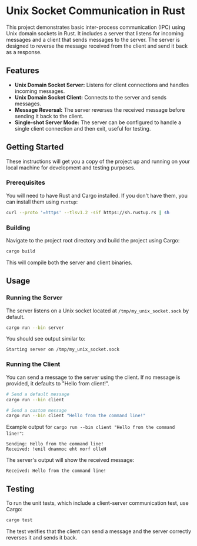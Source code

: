 # Unix Socket Communication in Rust

This project demonstrates basic inter-process communication (IPC) using Unix domain sockets in Rust. It includes a server that listens for incoming messages and a client that sends messages to the server. The server is designed to reverse the message received from the client and send it back as a response.

## Features

*   **Unix Domain Socket Server:** Listens for client connections and handles incoming messages.
*   **Unix Domain Socket Client:** Connects to the server and sends messages.
*   **Message Reversal:** The server reverses the received message before sending it back to the client.
*   **Single-shot Server Mode:** The server can be configured to handle a single client connection and then exit, useful for testing.

## Getting Started

These instructions will get you a copy of the project up and running on your local machine for development and testing purposes.

### Prerequisites

You will need to have Rust and Cargo installed. If you don't have them, you can install them using `rustup`:

```bash
curl --proto '=https' --tlsv1.2 -sSf https://sh.rustup.rs | sh
```

### Building

Navigate to the project root directory and build the project using Cargo:

```bash
cargo build
```

This will compile both the server and client binaries.

## Usage

### Running the Server

The server listens on a Unix socket located at `/tmp/my_unix_socket.sock` by default.

```bash
cargo run --bin server
```

You should see output similar to:

```
Starting server on /tmp/my_unix_socket.sock
```

### Running the Client

You can send a message to the server using the client. If no message is provided, it defaults to "Hello from client!".

```bash
# Send a default message
cargo run --bin client

# Send a custom message
cargo run --bin client "Hello from the command line!"
```

Example output for `cargo run --bin client "Hello from the command line!"`:

```
Sending: Hello from the command line!
Received: !enil dnammoc eht morf olleH
```

The server's output will show the received message:

```
Received: Hello from the command line!
```

## Testing

To run the unit tests, which include a client-server communication test, use Cargo:

```bash
cargo test
```

The test verifies that the client can send a message and the server correctly reverses it and sends it back.
